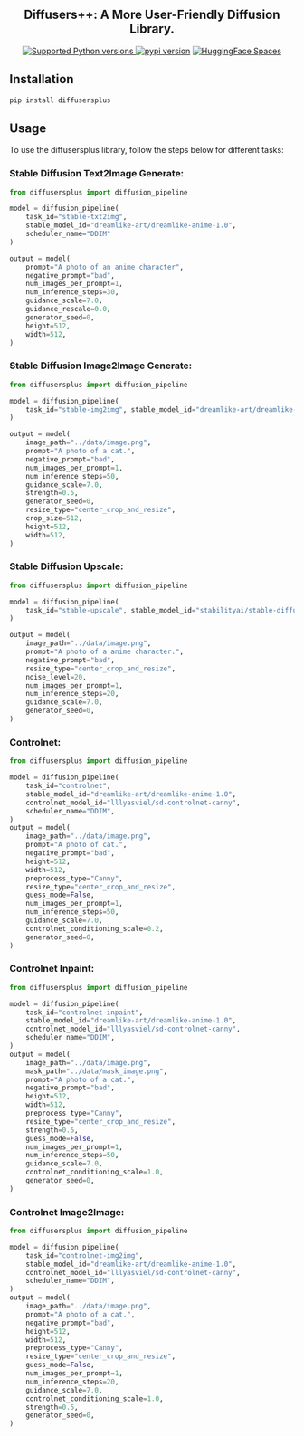 <div align="center">
<h2>
     Diffusers++: A More User-Friendly Diffusion Library.
</h2> 
<div>
    <a href="https://pypi.org/project/diffusersplus" target="_blank">
        <img src="https://img.shields.io/pypi/pyversions/diffusersplus.svg?color=%2334D058" alt="Supported Python versions">
    </a>
    <a href="https://badge.fury.io/py/diffusersplus"><img src="https://badge.fury.io/py/diffusersplus.svg" alt="pypi version"></a>
    <a href="https://huggingface.co/spaces/ArtGAN/Image-Diffusion-WebUI"><img src="https://huggingface.co/datasets/huggingface/badges/raw/main/open-in-hf-spaces-sm.svg" alt="HuggingFace Spaces"></a>
</div>
</div>


## Installation
```bash
pip install diffusersplus
```

## Usage
To use the diffusersplus library, follow the steps below for different tasks:

### Stable Diffusion Text2Image Generate:
```python
from diffusersplus import diffusion_pipeline

model = diffusion_pipeline(
    task_id="stable-txt2img", 
    stable_model_id="dreamlike-art/dreamlike-anime-1.0", 
    scheduler_name="DDIM"
)

output = model(
    prompt="A photo of an anime character",
    negative_prompt="bad",
    num_images_per_prompt=1,
    num_inference_steps=30,
    guidance_scale=7.0,
    guidance_rescale=0.0,
    generator_seed=0,
    height=512,
    width=512,
)
```

### Stable Diffusion Image2Image Generate:

```python	
from diffusersplus import diffusion_pipeline

model = diffusion_pipeline(
    task_id="stable-img2img", stable_model_id="dreamlike-art/dreamlike-anime-1.0", scheduler_name="DDIM"
)

output = model(
    image_path="../data/image.png",
    prompt="A photo of a cat.",
    negative_prompt="bad",
    num_images_per_prompt=1,
    num_inference_steps=50,
    guidance_scale=7.0,
    strength=0.5,
    generator_seed=0,
    resize_type="center_crop_and_resize",
    crop_size=512,
    height=512,
    width=512,
)
```

### Stable Diffusion Upscale:
```python
from diffusersplus import diffusion_pipeline

model = diffusion_pipeline(
    task_id="stable-upscale", stable_model_id="stabilityai/stable-diffusion-x4-upscaler", scheduler_name="DDIM"
)

output = model(
    image_path="../data/image.png",
    prompt="A photo of a anime character.",
    negative_prompt="bad",
    resize_type="center_crop_and_resize",
    noise_level=20,
    num_images_per_prompt=1,
    num_inference_steps=20,
    guidance_scale=7.0,
    generator_seed=0,
)
```
### Controlnet:
```python
from diffusersplus import diffusion_pipeline

model = diffusion_pipeline(
    task_id="controlnet",
    stable_model_id="dreamlike-art/dreamlike-anime-1.0",
    controlnet_model_id="lllyasviel/sd-controlnet-canny",
    scheduler_name="DDIM",
)
output = model(
    image_path="../data/image.png",
    prompt="A photo of cat.",
    negative_prompt="bad",
    height=512,
    width=512,
    preprocess_type="Canny",
    resize_type="center_crop_and_resize",
    guess_mode=False,
    num_images_per_prompt=1,
    num_inference_steps=50,
    guidance_scale=7.0,
    controlnet_conditioning_scale=0.2,
    generator_seed=0,
)
```

### Controlnet Inpaint:
```python
from diffusersplus import diffusion_pipeline

model = diffusion_pipeline(
    task_id="controlnet-inpaint",
    stable_model_id="dreamlike-art/dreamlike-anime-1.0",
    controlnet_model_id="lllyasviel/sd-controlnet-canny",
    scheduler_name="DDIM",
)
output = model(
    image_path="../data/image.png",
    mask_path="../data/mask_image.png",
    prompt="A photo of a cat.",
    negative_prompt="bad",
    height=512,
    width=512,
    preprocess_type="Canny",
    resize_type="center_crop_and_resize",
    strength=0.5,
    guess_mode=False,
    num_images_per_prompt=1,
    num_inference_steps=50,
    guidance_scale=7.0,
    controlnet_conditioning_scale=1.0,
    generator_seed=0,
)
```

### Controlnet Image2Image:
```python
from diffusersplus import diffusion_pipeline

model = diffusion_pipeline(
    task_id="controlnet-img2img",
    stable_model_id="dreamlike-art/dreamlike-anime-1.0",
    controlnet_model_id="lllyasviel/sd-controlnet-canny",
    scheduler_name="DDIM",
)
output = model(
    image_path="../data/image.png",
    prompt="A photo of a cat.",
    negative_prompt="bad",
    height=512,
    width=512,
    preprocess_type="Canny",
    resize_type="center_crop_and_resize",
    guess_mode=False,
    num_images_per_prompt=1,
    num_inference_steps=20,
    guidance_scale=7.0,
    controlnet_conditioning_scale=1.0,
    strength=0.5,
    generator_seed=0,
)

```
